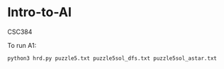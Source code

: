 # Intro-to-AI
CSC384

To run A1:
```
python3 hrd.py puzzle5.txt puzzle5sol_dfs.txt puzzle5sol_astar.txt
```
